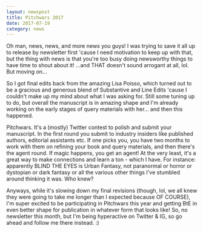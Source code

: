 ```yaml
---
layout: newspost
title: Pitchwars 2017
date: 2017-07-19
category: news
---
```


Oh man, news, news, and more news you guys! I was trying to save it all up to release by newsletter first 'cause I need motivation to keep up with that, but the thing with news is that you're too busy doing newsworthy things to have time to shout about it! ...and THAT doesn't sound arrogant at all, lol. But moving on...

So I got final edits back from the amazing Lisa Poisso, which turned out to be a gracious and generous blend of Substantive and Line Edits 'cause I couldn't make up my mind about what I was asking for. Still some tuning up to do, but overall the manuscript is in amazing shape and I'm already working on the early stages of query materials with her... and then this happened.

Pitchwars. It's a (mostly) Twitter contest to polish and submit your manuscript. In the first round you submit to industry insiders like published authors, editorial assistants etc. If one picks you, you have two months to work with them on refining your book and query materials, and then there's the agent round. If magic happens, you get an agent! At the very least, it's a great way to make connections and learn a ton - which I have. For instance: apparently BLIND THE EYES is Urban Fantasy, not paranormal or horror or dystopian or dark fantasy or all the various other things I've stumbled around thinking it was. Who knew?

Anyways, while it's slowing down my final revisions (though, lol, we all knew they were going to take me longer than I expected because OF COURSE), I'm super excited to be participating in Pitchwars this year and getting BtE in even better shape for publication in whatever form that looks like! So, no newsletter this month, but I'm being hyperactive on Twitter & IG, so go ahead and follow me there instead. :)
